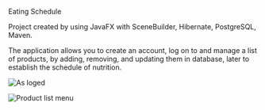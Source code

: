 Eating Schedule

Project created by using JavaFX with SceneBuilder, Hibernate, PostgreSQL, Maven.

The application allows you to create an account, log on to and manage a list of products, by adding, removing, and updating them in database, later to establish the schedule of nutrition.


![As loged](https://zapodaj.net/images/bbea335042e6a.png)


![Product list menu](https://zapodaj.net/images/82975534e7d17.png)
